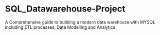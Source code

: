 # SQL_Datawarehouse-Project
A Comprehensive guide to building  a modern data warehouse with MYSQL including ETL processes, Data Modelling and Analytics
